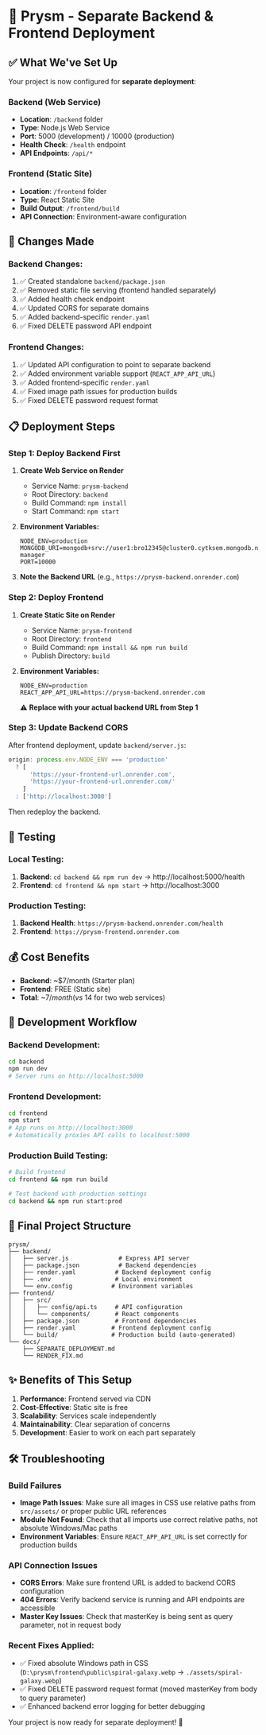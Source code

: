 # 🚀 Prysm - Separate Backend & Frontend Deployment

## ✅ What We've Set Up

Your project is now configured for **separate deployment**:

### Backend (Web Service)
- **Location**: `/backend` folder
- **Type**: Node.js Web Service  
- **Port**: 5000 (development) / 10000 (production)
- **Health Check**: `/health` endpoint
- **API Endpoints**: `/api/*`

### Frontend (Static Site)
- **Location**: `/frontend` folder
- **Type**: React Static Site
- **Build Output**: `/frontend/build`
- **API Connection**: Environment-aware configuration

## 🔧 Changes Made

### Backend Changes:
1. ✅ Created standalone `backend/package.json`
2. ✅ Removed static file serving (frontend handled separately)
3. ✅ Added health check endpoint
4. ✅ Updated CORS for separate domains
5. ✅ Added backend-specific `render.yaml`
6. ✅ Fixed DELETE password API endpoint

### Frontend Changes:
1. ✅ Updated API configuration to point to separate backend
2. ✅ Added environment variable support (`REACT_APP_API_URL`)
3. ✅ Added frontend-specific `render.yaml`
4. ✅ Fixed image path issues for production builds
5. ✅ Fixed DELETE password request format

## 📋 Deployment Steps

### Step 1: Deploy Backend First

1. **Create Web Service on Render**
   - Service Name: `prysm-backend`
   - Root Directory: `backend`
   - Build Command: `npm install`
   - Start Command: `npm start`

2. **Environment Variables:**
   ```
   NODE_ENV=production
   MONGODB_URI=mongodb+srv://user1:bro12345@cluster0.cytksem.mongodb.net/password-manager
   PORT=10000
   ```

3. **Note the Backend URL** (e.g., `https://prysm-backend.onrender.com`)

### Step 2: Deploy Frontend

1. **Create Static Site on Render**
   - Service Name: `prysm-frontend`
   - Root Directory: `frontend`
   - Build Command: `npm install && npm run build`
   - Publish Directory: `build`

2. **Environment Variables:**
   ```
   NODE_ENV=production
   REACT_APP_API_URL=https://prysm-backend.onrender.com
   ```
   ⚠️ **Replace with your actual backend URL from Step 1**

### Step 3: Update Backend CORS

After frontend deployment, update `backend/server.js`:

```javascript
origin: process.env.NODE_ENV === 'production' 
  ? [
      'https://your-frontend-url.onrender.com',
      'https://your-frontend-url.onrender.com/'
    ]
  : ['http://localhost:3000']
```

Then redeploy the backend.

## 🧪 Testing

### Local Testing:
1. **Backend**: `cd backend && npm run dev` → http://localhost:5000/health
2. **Frontend**: `cd frontend && npm start` → http://localhost:3000

### Production Testing:
1. **Backend Health**: `https://prysm-backend.onrender.com/health`
2. **Frontend**: `https://prysm-frontend.onrender.com`

## 💰 Cost Benefits

- **Backend**: ~$7/month (Starter plan)
- **Frontend**: FREE (Static site)
- **Total**: ~$7/month (vs ~$14 for two web services)

## 🔄 Development Workflow

### Backend Development:
```bash
cd backend
npm run dev
# Server runs on http://localhost:5000
```

### Frontend Development:
```bash
cd frontend  
npm start
# App runs on http://localhost:3000
# Automatically proxies API calls to localhost:5000
```

### Production Build Testing:
```bash
# Build frontend
cd frontend && npm run build

# Test backend with production settings
cd backend && npm run start:prod
```

## 📁 Final Project Structure

```
prysm/
├── backend/
│   ├── server.js              # Express API server
│   ├── package.json           # Backend dependencies
│   ├── render.yaml           # Backend deployment config
│   ├── .env                  # Local environment
│   └── env.config           # Environment variables
├── frontend/
│   ├── src/
│   │   ├── config/api.ts     # API configuration
│   │   └── components/       # React components
│   ├── package.json          # Frontend dependencies
│   ├── render.yaml          # Frontend deployment config
│   └── build/               # Production build (auto-generated)
└── docs/
    ├── SEPARATE_DEPLOYMENT.md
    └── RENDER_FIX.md
```

## ✨ Benefits of This Setup

1. **Performance**: Frontend served via CDN
2. **Cost-Effective**: Static site is free
3. **Scalability**: Services scale independently
4. **Maintainability**: Clear separation of concerns
5. **Development**: Easier to work on each part separately

## 🛠️ Troubleshooting

### Build Failures
- **Image Path Issues**: Make sure all images in CSS use relative paths from `src/assets/` or proper public URL references
- **Module Not Found**: Check that all imports use correct relative paths, not absolute Windows/Mac paths
- **Environment Variables**: Ensure `REACT_APP_API_URL` is set correctly for production builds

### API Connection Issues
- **CORS Errors**: Make sure frontend URL is added to backend CORS configuration
- **404 Errors**: Verify backend service is running and API endpoints are accessible
- **Master Key Issues**: Check that masterKey is being sent as query parameter, not in request body

### Recent Fixes Applied:
- ✅ Fixed absolute Windows path in CSS (`D:\prysm\frontend\public\spiral-galaxy.webp` → `./assets/spiral-galaxy.webp`)
- ✅ Fixed DELETE password request format (moved masterKey from body to query parameter)
- ✅ Enhanced backend error logging for better debugging

Your project is now ready for separate deployment! 🎉
